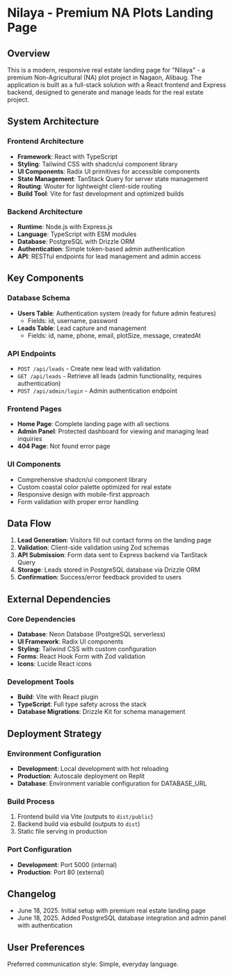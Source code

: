 # Nilaya - Premium NA Plots Landing Page

## Overview

This is a modern, responsive real estate landing page for "Nilaya" - a premium Non-Agricultural (NA) plot project in Nagaon, Alibaug. The application is built as a full-stack solution with a React frontend and Express backend, designed to generate and manage leads for the real estate project.

## System Architecture

### Frontend Architecture
- **Framework**: React with TypeScript
- **Styling**: Tailwind CSS with shadcn/ui component library
- **UI Components**: Radix UI primitives for accessible components
- **State Management**: TanStack Query for server state management
- **Routing**: Wouter for lightweight client-side routing
- **Build Tool**: Vite for fast development and optimized builds

### Backend Architecture
- **Runtime**: Node.js with Express.js
- **Language**: TypeScript with ESM modules
- **Database**: PostgreSQL with Drizzle ORM
- **Authentication**: Simple token-based admin authentication
- **API**: RESTful endpoints for lead management and admin access

## Key Components

### Database Schema
- **Users Table**: Authentication system (ready for future admin features)
  - Fields: id, username, password
- **Leads Table**: Lead capture and management
  - Fields: id, name, phone, email, plotSize, message, createdAt

### API Endpoints
- `POST /api/leads` - Create new lead with validation
- `GET /api/leads` - Retrieve all leads (admin functionality, requires authentication)
- `POST /api/admin/login` - Admin authentication endpoint

### Frontend Pages
- **Home Page**: Complete landing page with all sections
- **Admin Panel**: Protected dashboard for viewing and managing lead inquiries
- **404 Page**: Not found error page

### UI Components
- Comprehensive shadcn/ui component library
- Custom coastal color palette optimized for real estate
- Responsive design with mobile-first approach
- Form validation with proper error handling

## Data Flow

1. **Lead Generation**: Visitors fill out contact forms on the landing page
2. **Validation**: Client-side validation using Zod schemas
3. **API Submission**: Form data sent to Express backend via TanStack Query
4. **Storage**: Leads stored in PostgreSQL database via Drizzle ORM
5. **Confirmation**: Success/error feedback provided to users

## External Dependencies

### Core Dependencies
- **Database**: Neon Database (PostgreSQL serverless)
- **UI Framework**: Radix UI components
- **Styling**: Tailwind CSS with custom configuration
- **Forms**: React Hook Form with Zod validation
- **Icons**: Lucide React icons

### Development Tools
- **Build**: Vite with React plugin
- **TypeScript**: Full type safety across the stack
- **Database Migrations**: Drizzle Kit for schema management

## Deployment Strategy

### Environment Configuration
- **Development**: Local development with hot reloading
- **Production**: Autoscale deployment on Replit
- **Database**: Environment variable configuration for DATABASE_URL

### Build Process
1. Frontend build via Vite (outputs to `dist/public`)
2. Backend build via esbuild (outputs to `dist`)
3. Static file serving in production

### Port Configuration
- **Development**: Port 5000 (internal)
- **Production**: Port 80 (external)

## Changelog

- June 18, 2025. Initial setup with premium real estate landing page
- June 18, 2025. Added PostgreSQL database integration and admin panel with authentication

## User Preferences

Preferred communication style: Simple, everyday language.
